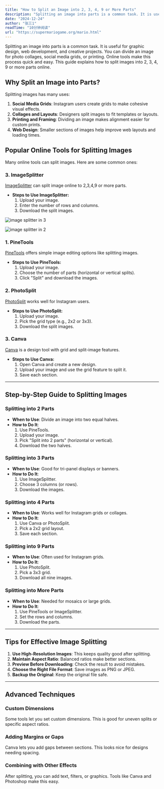 ```yaml
---
title: "How to Split an Image into 2, 3, 4, 9 or More Parts"
description: "Splitting an image into parts is a common task. It is useful for graphic design, web development, and creative projects. You can divide an image for photo collages, social media grids, or printing. Online tools make this process quick and easy. This guide explains how to split images into 2, 3, 4, 9, or more parts online."
date: "2024-12-24"
author: "张三1"
readTime: "10分钟阅读"
url: "https://supermariogame.org/mario.html"
---
```



Splitting an image into parts is a common task. It is useful for graphic design, web development, and creative projects. You can divide an image for photo collages, social media grids, or printing. Online tools make this process quick and easy. This guide explains how to split images into 2, 3, 4, 9 or more parts online.

## Why Split an Image into Parts?

Splitting images has many uses:

1. **Social Media Grids**: Instagram users create grids to make cohesive visual effects.
2. **Collages and Layouts**: Designers split images to fit templates or layouts.
3. **Printing and Framing**: Dividing an image makes alignment easier for custom prints.
4. **Web Design**: Smaller sections of images help improve web layouts and loading times.

## Popular Online Tools for Splitting Images

Many online tools can split images. Here are some common ones:

### 3. **ImageSplitter**
[ImageSplitter](https://image-splitter.online) can split image online to 2,3,4,9 or more parts.

- **Steps to Use ImageSplitter:**
  1. Upload your image.
  2. Enter the number of rows and columns.
  3. Download the split images.

![image splitter in 3](/images/image-split-ins.jpg)

![image splitter in 2](https://duckfiles.oss-cn-qingdao.aliyuncs.com/eleduck/image/8bb8471c-e467-4e35-a64a-6ba552589491.png)


### 1. **PineTools**
[PineTools](https://pinetools.com/) offers simple image editing options like splitting images.

- **Steps to Use PineTools:**
  1. Upload your image.
  2. Choose the number of parts (horizontal or vertical splits).
  3. Click "Split" and download the images.

### 2. **PhotoSplit**
[PhotoSplit](https://photosplit.com/) works well for Instagram users.

- **Steps to Use PhotoSplit:**
  1. Upload your image.
  2. Pick the grid type (e.g., 2x2 or 3x3).
  3. Download the split images.

### 3. **Canva**
[Canva](https://www.canva.com/) is a design tool with grid and split-image features.

- **Steps to Use Canva:**
  1. Open Canva and create a new design.
  2. Upload your image and use the grid feature to split it.
  3. Save each section.

---

## Step-by-Step Guide to Splitting Images

### Splitting into 2 Parts

- **When to Use**: Divide an image into two equal halves.
- **How to Do It**:
  1. Use PineTools.
  2. Upload your image.
  3. Pick "Split into 2 parts" (horizontal or vertical).
  4. Download the two halves.

### Splitting into 3 Parts

- **When to Use**: Good for tri-panel displays or banners.
- **How to Do It**:
  1. Use ImageSplitter.
  2. Choose 3 columns (or rows).
  3. Download the images.

### Splitting into 4 Parts

- **When to Use**: Works well for Instagram grids or collages.
- **How to Do It**:
  1. Use Canva or PhotoSplit.
  2. Pick a 2x2 grid layout.
  3. Save each section.

### Splitting into 9 Parts

- **When to Use**: Often used for Instagram grids.
- **How to Do It**:
  1. Use PhotoSplit.
  2. Pick a 3x3 grid.
  3. Download all nine images.

### Splitting into More Parts

- **When to Use**: Needed for mosaics or large grids.
- **How to Do It**:
  1. Use PineTools or ImageSplitter.
  2. Set the rows and columns.
  3. Download the parts.

---

## Tips for Effective Image Splitting

1. **Use High-Resolution Images**: This keeps quality good after splitting.
2. **Maintain Aspect Ratio**: Balanced ratios make better sections.
3. **Preview Before Downloading**: Check the result to avoid mistakes.
4. **Choose the Right File Format**: Save images as PNG or JPEG.
5. **Backup the Original**: Keep the original file safe.

---

## Advanced Techniques

### Custom Dimensions
Some tools let you set custom dimensions. This is good for uneven splits or specific aspect ratios.

### Adding Margins or Gaps
Canva lets you add gaps between sections. This looks nice for designs needing spacing.

### Combining with Other Effects
After splitting, you can add text, filters, or graphics. Tools like Canva and Photoshop make this easy.

